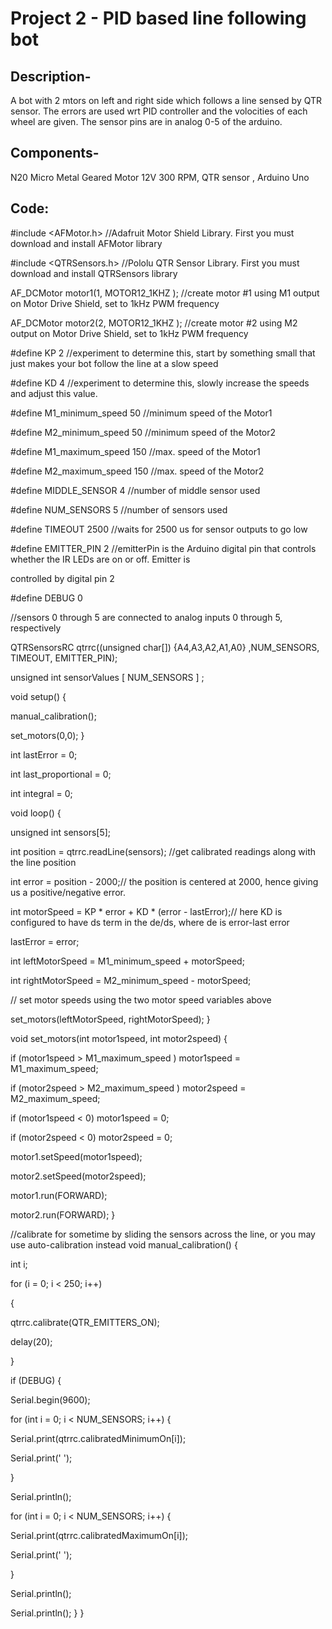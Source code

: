# Project 2 - PID based line following bot 

## Description-
A bot with 2 mtors on left and right side which follows a line sensed by QTR sensor. The errors are used wrt PID controller and the volocities of each wheel are given. The sensor pins are in analog 0-5 of the arduino.

	
## Components-
N20 Micro Metal Geared Motor 12V 300 RPM, QTR sensor , Arduino Uno

## Code:

#include <AFMotor.h>    //Adafruit Motor Shield Library. First you must download and install AFMotor library

#include <QTRSensors.h> //Pololu QTR Sensor Library. First you must download and install QTRSensors library
  
AF_DCMotor motor1(1, MOTOR12_1KHZ ); //create motor #1 using M1 output on Motor Drive Shield, set to 1kHz PWM frequency

AF_DCMotor motor2(2, MOTOR12_1KHZ ); //create motor #2 using M2 output on Motor Drive Shield, set to 1kHz PWM frequency


#define KP 2 //experiment to determine this, start by something small that just makes your bot follow the line at a slow speed

#define KD 4 //experiment to determine this, slowly increase the speeds and adjust this value.

#define M1_minimum_speed 50  //minimum speed of the Motor1

#define M2_minimum_speed 50  //minimum speed of the Motor2

#define M1_maximum_speed 150 //max. speed of the Motor1

#define M2_maximum_speed 150 //max. speed of the Motor2

#define MIDDLE_SENSOR 4       //number of middle sensor used

#define NUM_SENSORS 5         //number of sensors used

#define TIMEOUT 2500          //waits for 2500 us for sensor outputs to go low

#define EMITTER_PIN 2         //emitterPin is the Arduino digital pin that controls whether the IR LEDs are on or off. Emitter is 

controlled by digital pin 2

#define DEBUG 0

//sensors 0 through 5 are connected to analog inputs 0 through 5, respectively

QTRSensorsRC qtrrc((unsigned char[]) {A4,A3,A2,A1,A0} ,NUM_SENSORS, TIMEOUT, EMITTER_PIN);
  
unsigned int sensorValues [ NUM_SENSORS ] ;
  
void setup()
{

manual_calibration();

set_motors(0,0);
}
  
int lastError = 0;

int last_proportional = 0;

int integral = 0;

void loop()
{

unsigned int sensors[5];

int position = qtrrc.readLine(sensors); //get calibrated readings along with the line position

int error = position - 2000;// the position is centered at 2000, hence giving us a positive/negative error.
  
int motorSpeed = KP * error + KD * (error - lastError);// here KD is configured to have ds term in the de/ds, where de is error-last error

lastError = error;
  
int leftMotorSpeed = M1_minimum_speed + motorSpeed;

int rightMotorSpeed = M2_minimum_speed - motorSpeed;
  
// set motor speeds using the two motor speed variables above

set_motors(leftMotorSpeed, rightMotorSpeed);
}
  
void set_motors(int motor1speed, int motor2speed)
{

if (motor1speed > M1_maximum_speed ) motor1speed = M1_maximum_speed;

if (motor2speed > M2_maximum_speed ) motor2speed = M2_maximum_speed;

if (motor1speed < 0) motor1speed = 0; 

if (motor2speed < 0) motor2speed = 0; 

motor1.setSpeed(motor1speed); 

motor2.setSpeed(motor2speed);

motor1.run(FORWARD); 

motor2.run(FORWARD);
}

//calibrate for sometime by sliding the sensors across the line, or you may use auto-calibration instead
void manual_calibration() {
  
int i;

for (i = 0; i < 250; i++)

{

qtrrc.calibrate(QTR_EMITTERS_ON);

delay(20);

}
  
if (DEBUG) {

Serial.begin(9600);

for (int i = 0; i < NUM_SENSORS; i++)
{

Serial.print(qtrrc.calibratedMinimumOn[i]);

Serial.print(' ');

}

Serial.println();  

for (int i = 0; i < NUM_SENSORS; i++)
{

Serial.print(qtrrc.calibratedMaximumOn[i]);

Serial.print(' ');

}

Serial.println();

Serial.println();
}
}

